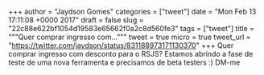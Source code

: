 
+++
author = "Jaydson Gomes"
categories = ["tweet"]
date = "Mon Feb 13 17:11:08 +0000 2017"
draft = false
slug = "22c88e622bf1054d19583e65662f0a2c8d560fe3"
tags = ["tweet"]
title = """Quer comprar ingresso com..."""
tweet = true
micro = true
tweet_url = "https://twitter.com/jaydson/status/831188973171130370"
+++
Quer comprar ingresso com desconto para o RSJS? Estamos abrindo a fase de teste de uma nova ferramenta e precisamos de beta testers :) DM-me
